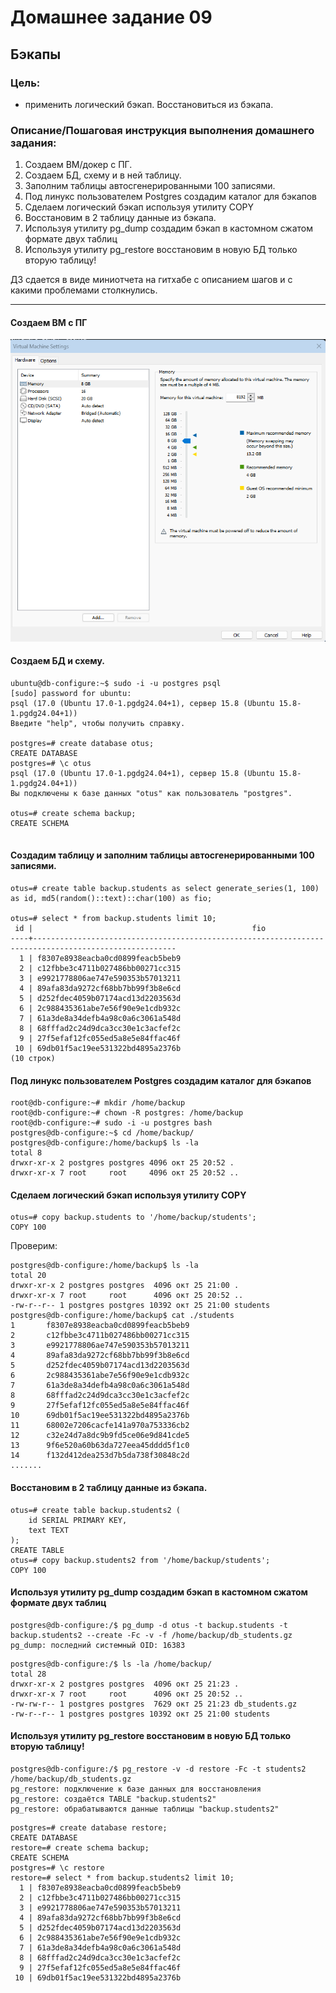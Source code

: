 # Домашнее задание 09
## Бэкапы

### Цель:
* применить логический бэкап. Восстановиться из бэкапа.

### Описание/Пошаговая инструкция выполнения домашнего задания:
1. Создаем ВМ/докер c ПГ.
2. Создаем БД, схему и в ней таблицу.
3. Заполним таблицы автосгенерированными 100 записями.
4. Под линукс пользователем Postgres создадим каталог для бэкапов
5. Сделаем логический бэкап используя утилиту COPY
6. Восстановим в 2 таблицу данные из бэкапа.
7. Используя утилиту pg_dump создадим бэкап в кастомном сжатом формате двух таблиц
8. Используя утилиту pg_restore восстановим в новую БД только вторую таблицу!

ДЗ сдается в виде миниотчета на гитхабе с описанием шагов и с какими проблемами столкнулись.

------
#### Создаем ВМ c ПГ
![img.png](img.png)

#### Создаем БД и схему.
```postgresql
ubuntu@db-configure:~$ sudo -i -u postgres psql
[sudo] password for ubuntu:
psql (17.0 (Ubuntu 17.0-1.pgdg24.04+1), сервер 15.8 (Ubuntu 15.8-1.pgdg24.04+1))
Введите "help", чтобы получить справку.

postgres=# create database otus;
CREATE DATABASE
postgres=# \c otus
psql (17.0 (Ubuntu 17.0-1.pgdg24.04+1), сервер 15.8 (Ubuntu 15.8-1.pgdg24.04+1))
Вы подключены к базе данных "otus" как пользователь "postgres".

otus=# create schema backup;
CREATE SCHEMA
    
```
#### Создадим таблицу и заполним таблицы автосгенерированными 100 записями.
```postgresql
otus=# create table backup.students as select generate_series(1, 100) as id, md5(random()::text)::char(100) as fio;

otus=# select * from backup.students limit 10;
 id |                                                 fio
----+------------------------------------------------------------------------------------------------------
  1 | f8307e8938eacba0cd0899feacb5beb9
  2 | c12fbbe3c4711b027486bb00271cc315
  3 | e9921778806ae747e590353b57013211
  4 | 89afa83da9272cf68bb7bb99f3b8e6cd
  5 | d252fdec4059b07174acd13d2203563d
  6 | 2c988435361abe7e56f90e9e1cdb932c
  7 | 61a3de8a34defb4a98c0a6c3061a548d
  8 | 68fffad2c24d9dca3cc30e1c3acfef2c
  9 | 27f5efaf12fc055ed5a8e5e84ffac46f
 10 | 69db01f5ac19ee531322bd4895a2376b
(10 строк)
```
#### Под линукс пользователем Postgres создадим каталог для бэкапов
```shell
root@db-configure:~# mkdir /home/backup
root@db-configure:~# chown -R postgres: /home/backup
root@db-configure:~# sudo -i -u postgres bash
postgres@db-configure:~$ cd /home/backup/
postgres@db-configure:/home/backup$ ls -la
total 8
drwxr-xr-x 2 postgres postgres 4096 окт 25 20:52 .
drwxr-xr-x 7 root     root     4096 окт 25 20:52 ..
```
#### Сделаем логический бэкап используя утилиту COPY
```postgresql
otus=# copy backup.students to '/home/backup/students';
COPY 100
```
Проверим:
```shell
postgres@db-configure:/home/backup$ ls -la
total 20
drwxr-xr-x 2 postgres postgres  4096 окт 25 21:00 .
drwxr-xr-x 7 root     root      4096 окт 25 20:52 ..
-rw-r--r-- 1 postgres postgres 10392 окт 25 21:00 students
postgres@db-configure:/home/backup$ cat ./students
1       f8307e8938eacba0cd0899feacb5beb9
2       c12fbbe3c4711b027486bb00271cc315
3       e9921778806ae747e590353b57013211
4       89afa83da9272cf68bb7bb99f3b8e6cd
5       d252fdec4059b07174acd13d2203563d
6       2c988435361abe7e56f90e9e1cdb932c
7       61a3de8a34defb4a98c0a6c3061a548d
8       68fffad2c24d9dca3cc30e1c3acfef2c
9       27f5efaf12fc055ed5a8e5e84ffac46f
10      69db01f5ac19ee531322bd4895a2376b
11      68002e7206cacfe141a970a753336cb2
12      c32e24d7a8dc9b9fd5ce06e9d841cde5
13      9f6e520a60b63da727eea45dddd5f1c0
14      f132d412dea253d7b5da738f30848c2d
.......
```
#### Восстановим в 2 таблицу данные из бэкапа.
```postgresql
otus=# create table backup.students2 (
    id SERIAL PRIMARY KEY,
    text TEXT
);
CREATE TABLE
otus=# copy backup.students2 from '/home/backup/students';
COPY 100
```
#### Используя утилиту pg_dump создадим бэкап в кастомном  сжатом формате двух таблиц
```postgresql
postgres@db-configure:/$ pg_dump -d otus -t backup.students -t backup.students2 --create -Fc -v -f /home/backup/db_students.gz
pg_dump: последний системный OID: 16383
```
```shell
postgres@db-configure:/$ ls -la /home/backup/
total 28
drwxr-xr-x 2 postgres postgres  4096 окт 25 21:23 .
drwxr-xr-x 7 root     root      4096 окт 25 20:52 ..
-rw-rw-r-- 1 postgres postgres  7629 окт 25 21:23 db_students.gz
-rw-r--r-- 1 postgres postgres 10392 окт 25 21:00 students
```

#### Используя утилиту pg_restore восстановим в новую БД только вторую таблицу!
```shell
postgres@db-configure:/$ pg_restore -v -d restore -Fc -t students2 /home/backup/db_students.gz
pg_restore: подключение к базе данных для восстановления
pg_restore: создаётся TABLE "backup.students2"
pg_restore: обрабатываются данные таблицы "backup.students2"
```
```postgresql
postgres=# create database restore;
CREATE DATABASE
restore=# create schema backup;
CREATE SCHEMA
postgres=# \c restore
restore=# select * from backup.students2 limit 10;
  1 | f8307e8938eacba0cd0899feacb5beb9
  2 | c12fbbe3c4711b027486bb00271cc315
  3 | e9921778806ae747e590353b57013211
  4 | 89afa83da9272cf68bb7bb99f3b8e6cd
  5 | d252fdec4059b07174acd13d2203563d
  6 | 2c988435361abe7e56f90e9e1cdb932c
  7 | 61a3de8a34defb4a98c0a6c3061a548d
  8 | 68fffad2c24d9dca3cc30e1c3acfef2c
  9 | 27f5efaf12fc055ed5a8e5e84ffac46f
 10 | 69db01f5ac19ee531322bd4895a2376b
```
